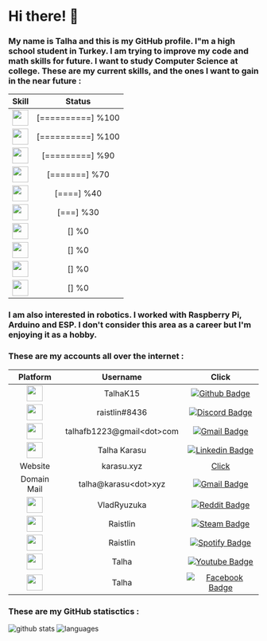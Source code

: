 # Hi there! 👋

### My name is Talha and this is my GitHub profile. I"m a high school student in Turkey. I am trying to improve my code and math skills for future. I want to study Computer Science at college. These are my current skills, and the ones I want to gain in the near future :

| Skill | Status |
| :-:   | :-: | 
| <img height="32" width="32" style="color:red:" src="https://unpkg.com/simple-icons@v4/icons/html5.svg" /> | [==========] %100 |
| <img height="32" width="32" src="https://unpkg.com/simple-icons@v4/icons/css3.svg" /> | [==========] %100 |
| <img height="32" width="32" src="https://unpkg.com/simple-icons@v4/icons/javascript.svg" /> | [=========] %90 |
| <img height="32" width="32" src="https://unpkg.com/simple-icons@v4/icons/vue-dot-js.svg" /> | [=======] %70 |
| <img height="32" width="32" src="https://unpkg.com/simple-icons@v4/icons/nuxt-dot-js.svg" /> | [====] %40 |
| <img height="32" width="32" src="https://unpkg.com/simple-icons@v4/icons/go.svg" /> | [===] %30 |
| <img height="32" width="32" src="https://unpkg.com/simple-icons@v4/icons/dart.svg" /> | [] %0 |
| <img height="32" width="32" src="https://unpkg.com/simple-icons@v4/icons/flutter.svg" /> | [] %0 |
| <img height="32" width="32" src="https://unpkg.com/simple-icons@v4/icons/python.svg" /> | [] %0 |
| <img height="32" width="32" src="https://unpkg.com/simple-icons@v4/icons/opencv.svg" /> | [] %0 |

### I am also interested in robotics. I worked with Raspberry Pi, Arduino and ESP. I don't consider this area as a career but I'm enjoying it as a hobby.

### These are my accounts all over the internet : 

| Platform | Username | Click |
| :-:   | :-: | :-: |
| <img height="32" width="32" src="https://unpkg.com/simple-icons@v4/icons/github.svg" /> | TalhaK15 | [![Github Badge](https://img.shields.io/badge/TalhaK15-grey?logo=GitHub)](https://github.com/TalhaK15) |
| <img height="32" width="32" src="https://unpkg.com/simple-icons@v4/icons/discord.svg" /> | raistlin#8436 | [![Discord Badge](https://img.shields.io/badge/raistlin%238436-grey?logo=Discord)]() |
| <img height="32" width="32" src="https://unpkg.com/simple-icons@v4/icons/gmail.svg" /> | talhafb1223@gmail\<dot\>com | [![Gmail Badge](https://img.shields.io/badge/talhafb1223@gmail.com-red?logo=Gmail&logoColor=white)](mailto:talhafb1223@gmail.com) |
| <img height="32" width="32" src="https://unpkg.com/simple-icons@v4/icons/linkedin.svg" /> | Talha Karasu | [![Linkedin Badge](https://img.shields.io/badge/Talha%20Karasu-blue?logo=Linkedin)](https://www.linkedin.com/in/talha-karasu-62b22114a/) |
| Website | karasu.xyz | [Click](https://karasu.xyz) |
| Domain Mail | talha@karasu\<dot\>xyz | [![Gmail Badge](https://img.shields.io/badge/talha@kararsu.xyz-red?logo=Gmail&logoColor=white)](mailto:talha@karasu.xyz) |
| <img height="32" width="32" src="https://unpkg.com/simple-icons@v4/icons/reddit.svg" /> | VladRyuzuka | [![Reddit Badge](https://img.shields.io/badge/VladRyuzuka-grey?logo=Reddit)](https://github.com/TalhaK15) |
| <img height="32" width="32" src="https://unpkg.com/simple-icons@v4/icons/steam.svg" /> | Raistlin | [![Steam Badge](https://img.shields.io/badge/Raistlin-grey?logo=Steam)](https://github.com/TalhaK15) |
| <img height="32" width="32" src="https://unpkg.com/simple-icons@v4/icons/spotify.svg" /> | Raistlin | [![Spotify Badge](https://img.shields.io/badge/Raistlin-grey?logo=Spotify)](https://open.spotify.com/user/up1ar3qi6wyf0kft0odfr9in7) |
| <img height="32" width="32" src="https://unpkg.com/simple-icons@v4/icons/youtube.svg" /> | Talha | [![Youtube Badge](https://img.shields.io/badge/Talha-critical?logo=Youtube)](https://www.youtube.com/channel/UC6rsOQgbEGqpBu539xGKUXQ) |
| <img height="32" width="32" src="https://unpkg.com/simple-icons@v4/icons/facebook.svg" /> | Talha | [![Facebook Badge](https://img.shields.io/badge/Talha-blue?logo=Facebook&logoColor=white)](https://www.facebook.com/profile.php?id=100011297020699) |

### These are my GitHub statisctics : 

![github stats](https://github-readme-stats.vercel.app/api?username=talhak15&line_height=40&count_commits=true&count_private=true&show_icons=true&theme=cobalt)
![languages](https://github-readme-stats.vercel.app/api/top-langs/?username=talhak15&show_icons=true&theme=cobalt)
